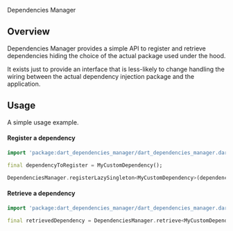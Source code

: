 Dependencies Manager

## Overview
Dependencies Manager provides a simple API to register and retrieve
dependencies hiding the choice of the actual package used under the 
hood.

It exists just to provide an interface that is less-likely to change
handling the wiring between the actual dependency injection package
and the application.

## Usage

A simple usage example.

#### Register a dependency

```dart
import 'package:dart_dependencies_manager/dart_dependencies_manager.dart';

final dependencyToRegister = MyCustomDependency();

DependenciesManager.registerLazySingleton<MyCustomDependency>(dependencyToRegister);
```

#### Retrieve a dependency

```dart
import 'package:dart_dependencies_manager/dart_dependencies_manager.dart';

final retrievedDependency = DependenciesManager.retrieve<MyCustomDependency>();
```
